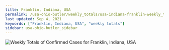 ```yaml
---
title: Franklin, Indiana, USA
permalink: /usa-ohio-butler/weekly_totals/usa-indiana-franklin-weekly_totals.html
last_updated: Sep 4, 2021
keywords: ["Franklin, Indiana, USA", "weekly totals"]
sidebar: usa-ohio-butler_sidebar
---
```


![Weekly Totals of Confirmed Cases for Franklin, Indiana, USA](/covid_tracker/images/graphs/usa-indiana-franklin-weekly_totals_graph.png)
